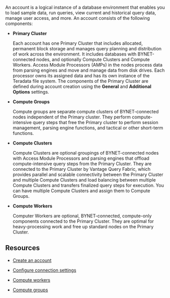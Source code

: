 
An account is a logical instance of a database environment that enables you to load sample data, run queries, view current and historical query data, manage user access, and more. An account consists of the following components:

-   **Primary Cluster**

    Each account has one Primary Cluster that includes allocated, permanent block storage and manages query planning and distribution of work across the environment. It includes databases with BYNET-connected nodes, and optionally Compute Clusters and Compute Workers. Access Module Processors (AMPs) in the nodes process data from parsing engines and move and manage data from disk drives. Each processor owns its assigned data and has its own instance of the Teradata file system. The components of the Primary Cluster are defined during account creation using the **General** and **Additional Options** settings.

-   **Compute Groups**

    Compute groups are separate compute clusters of BYNET-connected nodes independent of the Primary cluster. They perform compute-intensive query steps that free the Primary cluster to perform session management, parsing engine functions, and tactical or other short-term functions.

-   **Compute Clusters**

    Compute Clusters are optional groupings of BYNET-connected nodes with Access Module Processors and parsing engines that offload compute-intensive query steps from the Primary Cluster. They are connected to the Primary Cluster by Vantage Query Fabric, which provides parallel and scalable connectivity between the Primary Cluster and multiple Compute Clusters and load balancing between multiple Compute Clusters and transfers finalized query steps for execution. You can have multiple Compute Clusters and assign them to Compute Groups.

-   **Compute Workers**

    Computer Workers are optional, BYNET-connected, compute-only components connected to the Primary Cluster. They are optimal for heavy-processing work and free up standard nodes on the Primary Cluster.


## Resources


-   [Create an account](qiv1640281527006.md)

-   [Configure connection settings](laq1640280582810.md)

-   [Compute workers](lyi1662583368110.md)

-   [Compute groups](mqu1640280532737.md)



